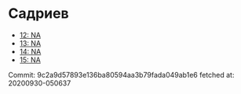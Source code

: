 # Садриев
- [12: NA](12.md)
- [13: NA](13.md)
- [14: NA](14.md)
- [15: NA](15.md)

Commit: 9c2a9d57893e136ba80594aa3b79fada049ab1e6
 fetched at: 20200930-050637
